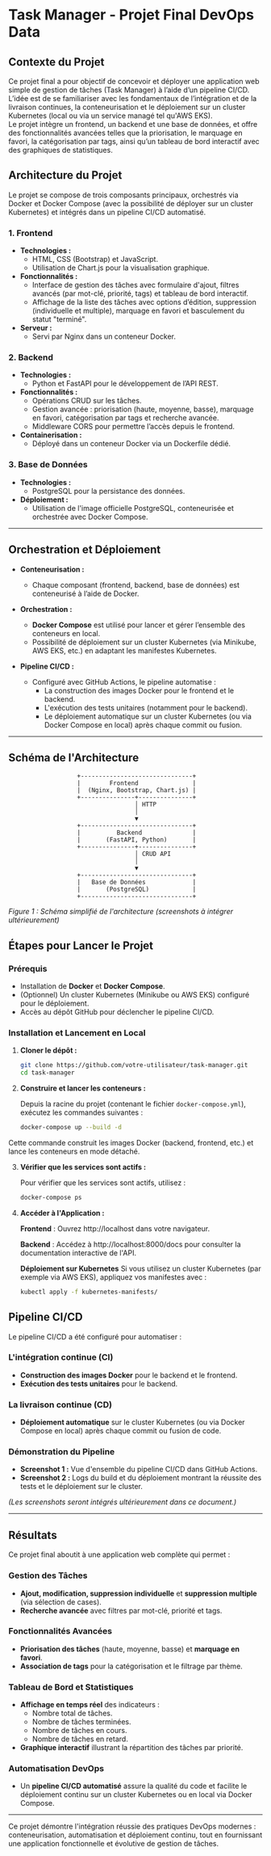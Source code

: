 # Task Manager - Projet Final DevOps Data

## Contexte du Projet
Ce projet final a pour objectif de concevoir et déployer une application web simple de gestion de tâches (Task Manager) à l’aide d’un pipeline CI/CD.  
L’idée est de se familiariser avec les fondamentaux de l’intégration et de la livraison continues, la conteneurisation et le déploiement sur un cluster Kubernetes (local ou via un service managé tel qu'AWS EKS).  
Le projet intègre un frontend, un backend et une base de données, et offre des fonctionnalités avancées telles que la priorisation, le marquage en favori, la catégorisation par tags, ainsi qu’un tableau de bord interactif avec des graphiques de statistiques.

## Architecture du Projet

Le projet se compose de trois composants principaux, orchestrés via Docker et Docker Compose (avec la possibilité de déployer sur un cluster Kubernetes) et intégrés dans un pipeline CI/CD automatisé.

### 1. Frontend
- **Technologies :**
  - HTML, CSS (Bootstrap) et JavaScript.
  - Utilisation de Chart.js pour la visualisation graphique.
- **Fonctionnalités :**
  - Interface de gestion des tâches avec formulaire d'ajout, filtres avancés (par mot-clé, priorité, tags) et tableau de bord interactif.
  - Affichage de la liste des tâches avec options d’édition, suppression (individuelle et multiple), marquage en favori et basculement du statut "terminé".
- **Serveur :**
  - Servi par Nginx dans un conteneur Docker.

### 2. Backend
- **Technologies :**
  - Python et FastAPI pour le développement de l’API REST.
- **Fonctionnalités :**
  - Opérations CRUD sur les tâches.
  - Gestion avancée : priorisation (haute, moyenne, basse), marquage en favori, catégorisation par tags et recherche avancée.
  - Middleware CORS pour permettre l’accès depuis le frontend.
- **Containerisation :**
  - Déployé dans un conteneur Docker via un Dockerfile dédié.

### 3. Base de Données
- **Technologies :**
  - PostgreSQL pour la persistance des données.
- **Déploiement :**
  - Utilisation de l'image officielle PostgreSQL, conteneurisée et orchestrée avec Docker Compose.

---

## Orchestration et Déploiement

- **Conteneurisation :**
  - Chaque composant (frontend, backend, base de données) est conteneurisé à l’aide de Docker.
  
- **Orchestration :**
  - **Docker Compose** est utilisé pour lancer et gérer l’ensemble des conteneurs en local.
  - Possibilité de déploiement sur un cluster Kubernetes (via Minikube, AWS EKS, etc.) en adaptant les manifestes Kubernetes.

- **Pipeline CI/CD :**
  - Configuré avec GitHub Actions, le pipeline automatise :
    - La construction des images Docker pour le frontend et le backend.
    - L'exécution des tests unitaires (notamment pour le backend).
    - Le déploiement automatique sur un cluster Kubernetes (ou via Docker Compose en local) après chaque commit ou fusion.

---

## Schéma de l'Architecture

```plaintext
                   +-------------------------------+
                   |        Frontend               |
                   |  (Nginx, Bootstrap, Chart.js) |
                   +---------------+---------------+
                                   │ HTTP
                                   │
                                   ▼
                   +-------------------------------+
                   |          Backend              |
                   |       (FastAPI, Python)       |
                   +---------------+---------------+
                                   │ CRUD API
                                   │
                                   ▼
                   +-------------------------------+
                   |   Base de Données             |
                   |       (PostgreSQL)            |
                   +-------------------------------+
```


*Figure 1 : Schéma simplifié de l'architecture (screenshots à intégrer ultérieurement)*

## Étapes pour Lancer le Projet

### Prérequis
- Installation de **Docker** et **Docker Compose**.
- (Optionnel) Un cluster Kubernetes (Minikube ou AWS EKS) configuré pour le déploiement.
- Accès au dépôt GitHub pour déclencher le pipeline CI/CD.

### Installation et Lancement en Local
1. **Cloner le dépôt :**
   ```bash
   git clone https://github.com/votre-utilisateur/task-manager.git
   cd task-manager 
    ```

2. **Construire et lancer les conteneurs  :**

    Depuis la racine du projet (contenant le fichier `docker-compose.yml`), exécutez les commandes suivantes :

    ```bash
    docker-compose up --build -d
    ```

Cette commande construit les images Docker (backend, frontend, etc.) et lance les conteneurs en mode détaché.

3. **Vérifier que les services sont actifs   :**

    Pour vérifier que les services sont actifs, utilisez :

    ```bash
    docker-compose ps
    ```

4. **Accéder à l'Application   :**
 
    **Frontend** :
    Ouvrez http://localhost dans votre navigateur.

    **Backend** :
    Accédez à http://localhost:8000/docs pour consulter la documentation interactive de l'API.

    **Déploiement sur Kubernetes**
    Si vous utilisez un cluster Kubernetes (par exemple via AWS EKS), appliquez vos manifestes avec :

    ```bash
    kubectl apply -f kubernetes-manifests/
    ```

## Pipeline CI/CD

Le pipeline CI/CD a été configuré pour automatiser :

### L'intégration continue (CI)
- **Construction des images Docker** pour le backend et le frontend.
- **Exécution des tests unitaires** pour le backend.

### La livraison continue (CD)
- **Déploiement automatique** sur le cluster Kubernetes (ou via Docker Compose en local) après chaque commit ou fusion de code.

### Démonstration du Pipeline
- **Screenshot 1 :** Vue d'ensemble du pipeline CI/CD dans GitHub Actions.
- **Screenshot 2 :** Logs du build et du déploiement montrant la réussite des tests et le déploiement sur le cluster.

*(Les screenshots seront intégrés ultérieurement dans ce document.)*

---

## Résultats

Ce projet final aboutit à une application web complète qui permet :

### Gestion des Tâches
- **Ajout, modification, suppression individuelle** et **suppression multiple** (via sélection de cases).
- **Recherche avancée** avec filtres par mot-clé, priorité et tags.

### Fonctionnalités Avancées
- **Priorisation des tâches** (haute, moyenne, basse) et **marquage en favori**.
- **Association de tags** pour la catégorisation et le filtrage par thème.

### Tableau de Bord et Statistiques
- **Affichage en temps réel** des indicateurs :
  - Nombre total de tâches.
  - Nombre de tâches terminées.
  - Nombre de tâches en cours.
  - Nombre de tâches en retard.
- **Graphique interactif** illustrant la répartition des tâches par priorité.

### Automatisation DevOps
- Un **pipeline CI/CD automatisé** assure la qualité du code et facilite le déploiement continu sur un cluster Kubernetes ou en local via Docker Compose.

---

Ce projet démontre l'intégration réussie des pratiques DevOps modernes : conteneurisation, automatisation et déploiement continu, tout en fournissant une application fonctionnelle et évolutive de gestion de tâches.
